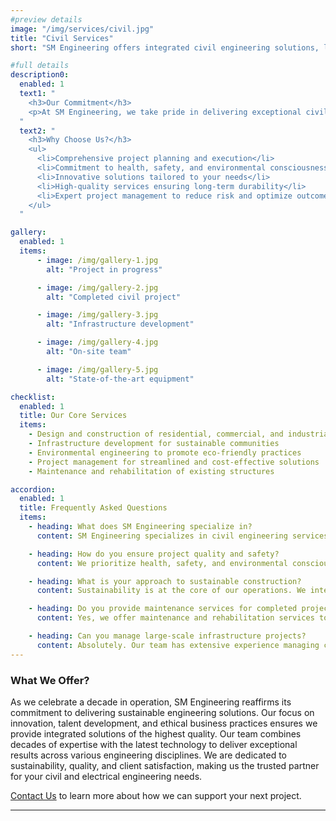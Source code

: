 ```yaml
---
#preview details
image: "/img/services/civil.jpg"
title: "Civil Services"
short: "SM Engineering offers integrated civil engineering solutions, leveraging the latest technology and innovation to deliver sustainable and high-quality results. From design and construction to infrastructure development and maintenance, we are dedicated to providing efficient, safe, and environmentally conscious services."

#full details
description0:
  enabled: 1
  text1: "
    <h3>Our Commitment</h3>
    <p>At SM Engineering, we take pride in delivering exceptional civil engineering solutions. Our approach combines technical excellence, innovation, and sustainability to ensure projects are completed to the highest standards. Whether it's design, construction, or maintenance, we aim to exceed client expectations with our expertise and dedication.</p>
  "
  text2: "
    <h3>Why Choose Us?</h3>
    <ul>
      <li>Comprehensive project planning and execution</li>
      <li>Commitment to health, safety, and environmental consciousness</li>
      <li>Innovative solutions tailored to your needs</li>
      <li>High-quality services ensuring long-term durability</li>
      <li>Expert project management to reduce risk and optimize outcomes</li>
    </ul>
  "

gallery: 
  enabled: 1
  items:
      - image: /img/gallery-1.jpg
        alt: "Project in progress"

      - image: /img/gallery-2.jpg
        alt: "Completed civil project"

      - image: /img/gallery-3.jpg
        alt: "Infrastructure development"

      - image: /img/gallery-4.jpg
        alt: "On-site team"

      - image: /img/gallery-5.jpg
        alt: "State-of-the-art equipment"

checklist:
  enabled: 1
  title: Our Core Services
  items:
    - Design and construction of residential, commercial, and industrial facilities
    - Infrastructure development for sustainable communities
    - Environmental engineering to promote eco-friendly practices
    - Project management for streamlined and cost-effective solutions
    - Maintenance and rehabilitation of existing structures

accordion:
  enabled: 1
  title: Frequently Asked Questions
  items:
    - heading: What does SM Engineering specialize in?
      content: SM Engineering specializes in civil engineering services, including design, construction, infrastructure development, environmental engineering, and project management.

    - heading: How do you ensure project quality and safety?
      content: We prioritize health, safety, and environmental consciousness in every project. Our team adheres to strict quality standards and employs the latest technology to deliver durable and reliable results.

    - heading: What is your approach to sustainable construction?
      content: Sustainability is at the core of our operations. We integrate eco-friendly materials and innovative techniques to minimize environmental impact and promote long-term resilience in our projects.

    - heading: Do you provide maintenance services for completed projects?
      content: Yes, we offer maintenance and rehabilitation services to ensure the longevity and optimal performance of existing structures.

    - heading: Can you manage large-scale infrastructure projects?
      content: Absolutely. Our team has extensive experience managing complex infrastructure projects, ensuring timely delivery and adherence to budget constraints.
---
```


### What We Offer?

As we celebrate a decade in operation, SM Engineering reaffirms its commitment to delivering sustainable engineering solutions. Our focus on innovation, talent development, and ethical business practices ensures we provide integrated solutions of the highest quality. 
Our team combines decades of expertise with the latest technology to deliver exceptional results across various engineering disciplines. We are dedicated to sustainability, quality, and client satisfaction, making us the trusted partner for your civil and electrical engineering needs.

[Contact Us](mailto:infosmengco@gmail.com) to learn more about how we can support your next project.

---
